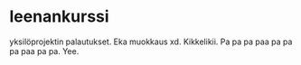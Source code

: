 # leenankurssi
yksilöprojektin palautukset. Eka muokkaus xd. Kikkelikii. Pa pa pa paa pa pa pa paa pa pa. Yee.
